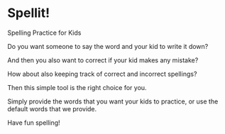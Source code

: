 # Spellit!
Spelling Practice for Kids

Do you want someone to say the word and your kid to write it down?

And then you also want to correct if your kid makes any mistake?

How about also keeping track of correct and incorrect spellings?

Then this simple tool is the right choice for you.

Simply provide the words that you want your kids to practice, or use the default words that we provide.

Have fun spelling!
